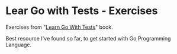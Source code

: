 # Lear Go with Tests - Exercises

Exercises from "[Learn Go With Tests](https://quii.gitbook.io/learn-go-with-tests/)" book.

Best resource I've found so far, to get started with Go Programming Language.

